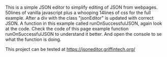 This is a simple JSON editor to simplify editing of JSON from webpages.
50lines of vanilla javascript plus a whooping 14lines of css for the full example.
After a div with the class "jsonEditor" is updated with correct JSON.
A function in this example called runOnSuccessfulJSON, again look at the code.
Check the code of this page example function runOnSuccessfulJSON to understand it better.
And open the console to se what the function is doing.


This project can be tested at
https://jsoneditor.griffintech.org/
